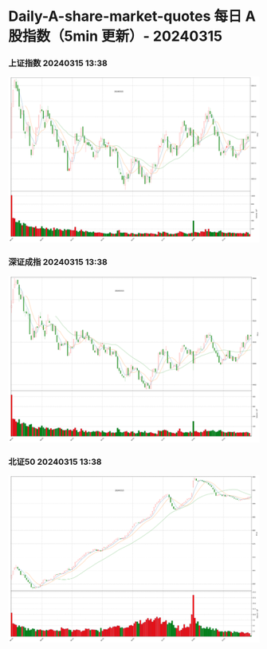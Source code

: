 
# Daily-A-share-market-quotes 每日 A 股指数（5min 更新）- 20240315

### 上证指数 20240315 13:38
![](./fig/2024/3/20240315-sh000001.png)

### 深证成指 20240315 13:38
![](./fig/2024/3/20240315-sz399001.png)

### 北证50 20240315 13:38
![](./fig/2024/3/20240315-bj899050.png)
